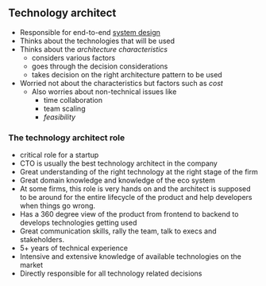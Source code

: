 ## **Technology architect**

- Responsible for end-to-end [system design](obsidian://open?vault=Obsidian%20Vault&file=1%20Personal%2Ftechnical%2Farchitect%2FAkhil%20Sharma%2FSystem%20Design%2F01.%20Introduction)
- Thinks about the technologies that will be used
- Thinks about the _architecture characteristics_
	- considers various factors
	- goes through the decision considerations
	- takes decision on the right architecture pattern to be used
- Worried not about the characteristics but factors such as _cost_
	- Also worries about non-technical issues like
		- time collaboration
		- team scaling
		- _feasibility_

### The technology architect role
- critical role for a startup
- CTO is usually the best technology architect in the company
- Great understanding of the right technology at the right stage of the firm
- Great domain knowledge and knowledge of the eco system
- At some firms, this role is very hands on and the architect is supposed to be around for the entire lifecycle of the product and help developers when things go wrong.
- Has a 360 degree view of the product from frontend to backend to develops technologies getting used
- Great communication skills, rally the team, talk to execs and stakeholders.
- 5+ years of technical experience
- Intensive and extensive knowledge of available technologies on the market
- Directly responsible for all technology related decisions
